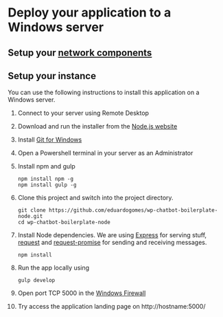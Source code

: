 
# Deploy your application to a Windows server

## Setup your [network components](/networking-aws.md)

## Setup your instance

You can use the following instructions to install this application on a Windows server.

1. Connect to your server using Remote Desktop

2. Download and run the installer from the [Node.js website](https://nodejs.org/en/download/)

3. Install [Git for Windows](https://git-for-windows.github.io/)

4. Open a Powershell terminal in your server as an Administrator

5. Install npm and gulp
    ```
    npm install npm -g
    npm install gulp -g
    ```

6. Clone this project and switch into the project directory.

    ```
    git clone https://github.com/eduardogomes/wp-chatbot-boilerplate-node.git
    cd wp-chatbot-boilerplate-node
    ```

7. Install Node dependencies. We are using [Express](http://expressjs.com/) for serving stuff, [request](https://github.com/request/request) and [request-promise](https://github.com/request/request-promise) for sending and receiving messages.

    ```
    npm install
    ```

8. Run the app locally using 
    ```
    gulp develop
    ```

9. Open port TCP 5000 in the [Windows Firewall](https://docs.microsoft.com/en-us/windows/access-protection/windows-firewall/create-an-inbound-port-rule)

10. Try access the application landing page on http://hostname:5000/
